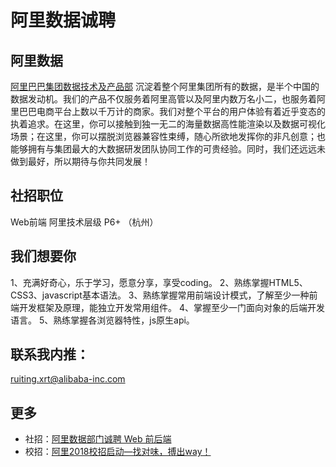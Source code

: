 # 阿里数据诚聘

## 阿里数据

[阿里巴巴集团数据技术及产品部](https://dt.alibaba.com/) 沉淀着整个阿里集团所有的数据，是半个中国的数据发动机。我们的产品不仅服务着阿里高管以及阿里内数万名小二，也服务着阿里巴巴电商平台上数以千万计的商家。我们对整个平台的用户体验有着近乎变态的执着追求。在这里，你可以接触到独一无二的海量数据高性能渲染以及数据可视化场景；在这里，你可以摆脱浏览器兼容性束缚，随心所欲地发挥你的非凡创意；也能够拥有与集团最大的大数据研发团队协同工作的可贵经验。同时，我们还远远未做到最好，所以期待与你共同发展！

## 社招职位

Web前端 阿里技术层级 P6+ （杭州）

## 我们想要你

1、充满好奇心，乐于学习，愿意分享，享受coding。 
2、熟练掌握HTML5、CSS3、javascript基本语法。 
3、熟练掌握常用前端设计模式，了解至少一种前端开发框架及原理，能独立开发常用组件。 
4、掌握至少一门面向对象的后端开发语言。 
5、熟练掌握各浏览器特性，js原生api。

## 联系我内推：

[ruiting.xrt@alibaba-inc.com](mailto:ruiting.xrt@alibaba-inc.com)

## 更多

- 社招：[阿里数据部门诚聘 Web 前后端](https://zhuanlan.zhihu.com/p/27625130)
- 校招：[阿里2018校招启动—找对味，搏出way！](https://mp.weixin.qq.com/s?__biz=MzIxNjA0OTQxNQ==&mid=2651006644&idx=1&sn=a5ce06d7536094d74d3195cb42d6f230)